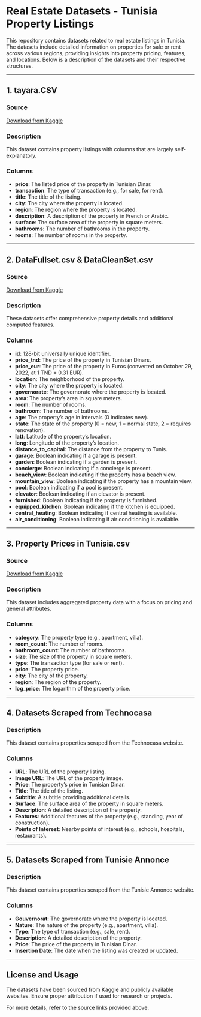 # Real Estate Datasets - Tunisia Property Listings

This repository contains datasets related to real estate listings in Tunisia. The datasets include detailed information on properties for sale or rent across various regions, providing insights into property pricing, features, and locations. Below is a description of the datasets and their respective structures.

---

## 1. **tayara.CSV**
### **Source**  
[Download from Kaggle](https://www.kaggle.com/datasets/maryembenyounes/tunisian-houses-for-rent-and-sell?resource=download)

### **Description**  
This dataset contains property listings with columns that are largely self-explanatory.

### **Columns**
- **price**: The listed price of the property in Tunisian Dinar.
- **transaction**: The type of transaction (e.g., for sale, for rent).
- **title**: The title of the listing.
- **city**: The city where the property is located.
- **region**: The region where the property is located.
- **description**: A description of the property in French or Arabic.
- **surface**: The surface area of the property in square meters.
- **bathrooms**: The number of bathrooms in the property.
- **rooms**: The number of rooms in the property.

---

## 2. **DataFullset.csv & DataCleanSet.csv**
### **Source**  
[Download from Kaggle](https://www.kaggle.com/datasets/samermakni/tunisia-house-pricing/data)

### **Description**  
These datasets offer comprehensive property details and additional computed features.

### **Columns**
- **id**: 128-bit universally unique identifier.
- **price_tnd**: The price of the property in Tunisian Dinars.
- **price_eur**: The price of the property in Euros (converted on October 29, 2022, at 1 TND = 0.31 EUR).
- **location**: The neighborhood of the property.
- **city**: The city where the property is located.
- **governorate**: The governorate where the property is located.
- **area**: The property’s area in square meters.
- **room**: The number of rooms.
- **bathroom**: The number of bathrooms.
- **age**: The property’s age in intervals (0 indicates new).
- **state**: The state of the property (0 = new, 1 = normal state, 2 = requires renovation).
- **latt**: Latitude of the property’s location.
- **long**: Longitude of the property’s location.
- **distance_to_capital**: The distance from the property to Tunis.
- **garage**: Boolean indicating if a garage is present.
- **garden**: Boolean indicating if a garden is present.
- **concierge**: Boolean indicating if a concierge is present.
- **beach_view**: Boolean indicating if the property has a beach view.
- **mountain_view**: Boolean indicating if the property has a mountain view.
- **pool**: Boolean indicating if a pool is present.
- **elevator**: Boolean indicating if an elevator is present.
- **furnished**: Boolean indicating if the property is furnished.
- **equipped_kitchen**: Boolean indicating if the kitchen is equipped.
- **central_heating**: Boolean indicating if central heating is available.
- **air_conditioning**: Boolean indicating if air conditioning is available.

---

## 3. **Property Prices in Tunisia.csv**
### **Source**  
[Download from Kaggle](https://www.kaggle.com/datasets/ghassen1302/property-prices-in-tunisia)

### **Description**  
This dataset includes aggregated property data with a focus on pricing and general attributes.

### **Columns**
- **category**: The property type (e.g., apartment, villa).
- **room_count**: The number of rooms.
- **bathroom_count**: The number of bathrooms.
- **size**: The size of the property in square meters.
- **type**: The transaction type (for sale or rent).
- **price**: The property price.
- **city**: The city of the property.
- **region**: The region of the property.
- **log_price**: The logarithm of the property price.

---

## 4. **Datasets Scraped from Technocasa**
### **Description**  
This dataset contains properties scraped from the Technocasa website.

### **Columns**
- **URL**: The URL of the property listing.
- **Image URL**: The URL of the property image.
- **Price**: The property’s price in Tunisian Dinar.
- **Title**: The title of the listing.
- **Subtitle**: A subtitle providing additional details.
- **Surface**: The surface area of the property in square meters.
- **Description**: A detailed description of the property.
- **Features**: Additional features of the property (e.g., standing, year of construction).
- **Points of Interest**: Nearby points of interest (e.g., schools, hospitals, restaurants).

---

## 5. **Datasets Scraped from Tunisie Annonce**
### **Description**  
This dataset contains properties scraped from the Tunisie Annonce website.

### **Columns**
- **Gouvernorat**: The governorate where the property is located.
- **Nature**: The nature of the property (e.g., apartment, villa).
- **Type**: The type of transaction (e.g., sale, rent).
- **Description**: A detailed description of the property.
- **Price**: The price of the property in Tunisian Dinar.
- **Insertion Date**: The date when the listing was created or updated.

---

## **License and Usage**
The datasets have been sourced from Kaggle and publicly available websites. Ensure proper attribution if used for research or projects.

For more details, refer to the source links provided above.
